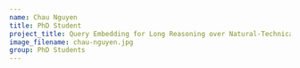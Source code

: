 ```yaml
---
name: Chau Nguyen
title: PhD Student
project_title: Query Embedding for Long Reasoning over Natural-Technical Domains
image_filename: chau-nguyen.jpg
group: PhD Students
---
```

